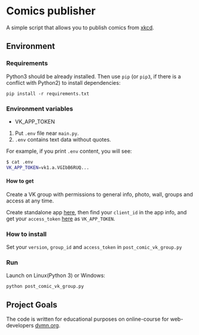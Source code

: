 # Comics publisher

A simple script that allows you to publish comics from [xkcd](https://xkcd.com/).

## Environment


### Requirements

Python3 should be already installed. 
Then use `pip` (or `pip3`, if there is a conflict with Python2) to install dependencies:
```
pip install -r requirements.txt
```

### Environment variables

- VK_APP_TOKEN

1. Put `.env` file near `main.py`.
2. `.env` contains text data without quotes.

For example, if you print `.env` content, you will see:

```bash
$ cat .env
VK_APP_TOKEN=vk1.a.VGIbB6RUQ...
```

#### How to get

Create a VK group with permissions to general info,
photo, wall, groups and access at any time. 

Create standalone app [here](https://vk.com/dev),
then find your `client_id` in the app info, and get your `access_token` [here](https://vk.com/dev/implicit_flow_user)
as `VK_APP_TOKEN`.

### How to install

Set your `version`, `group_id` and `access_token` in `post_comic_vk_group.py`

### Run

Launch on Linux(Python 3) or Windows:
```
python post_comic_vk_group.py
```

## Project Goals

The code is written for educational purposes on online-course for web-developers [dvmn.org](https://dvmn.org/).